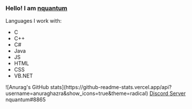 ### Hello! I am <a href="https://0x91.cf">nquantum</a>

Languages I work with:
<ul>
    <li>C</li>
    <li>C++</li>
    <li>C#</li>  
    <li>Java</li>   
    <li>JS</li>
    <li>HTML</li>
    <li>CSS</li>
    <li>VB.NET</li>
</ul>
![Anurag's GitHub stats](https://github-readme-stats.vercel.app/api?username=anuraghazra&show_icons=true&theme=radical)
<a href="https://discord.gg/9Zq4BEBU4s">Discord Server</a>
nquantum#8865

